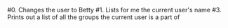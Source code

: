 #0. Changes the user to Betty
#1. Lists for me the current user's name
#3. Prints out a list of all the groups the current user is a part of
